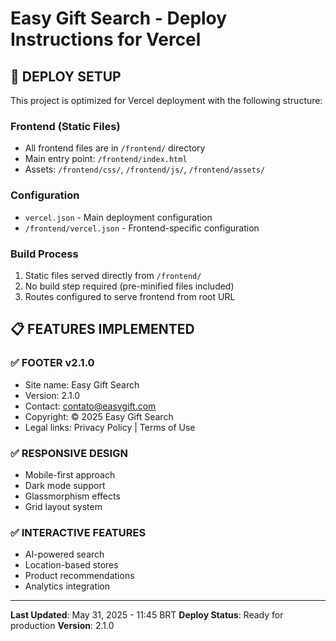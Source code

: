 # Easy Gift Search - Deploy Instructions for Vercel

## 🚀 DEPLOY SETUP

This project is optimized for Vercel deployment with the following structure:

### Frontend (Static Files)
- All frontend files are in `/frontend/` directory
- Main entry point: `/frontend/index.html`
- Assets: `/frontend/css/`, `/frontend/js/`, `/frontend/assets/`

### Configuration
- `vercel.json` - Main deployment configuration
- `/frontend/vercel.json` - Frontend-specific configuration

### Build Process
1. Static files served directly from `/frontend/`
2. No build step required (pre-minified files included)
3. Routes configured to serve frontend from root URL

## 📋 FEATURES IMPLEMENTED

### ✅ FOOTER v2.1.0
- Site name: Easy Gift Search
- Version: 2.1.0
- Contact: contato@easygift.com
- Copyright: © 2025 Easy Gift Search
- Legal links: Privacy Policy | Terms of Use

### ✅ RESPONSIVE DESIGN
- Mobile-first approach
- Dark mode support
- Glassmorphism effects
- Grid layout system

### ✅ INTERACTIVE FEATURES
- AI-powered search
- Location-based stores
- Product recommendations
- Analytics integration

---

**Last Updated**: May 31, 2025 - 11:45 BRT
**Deploy Status**: Ready for production
**Version**: 2.1.0
